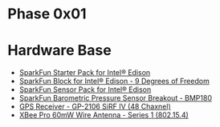 Phase 0x01
==

# Hardware Base
- [SparkFun Starter Pack for Intel® Edison](https://www.sparkfun.com/products/13276)
- [SparkFun Block for Intel® Edison - 9 Degrees of Freedom](https://www.sparkfun.com/products/13033)
- [SparkFun Sensor Pack for Intel® Edison](https://www.sparkfun.com/products/13094)
- [SparkFun Barometric Pressure Sensor Breakout - BMP180](https://www.sparkfun.com/products/11824)
- [GPS Receiver - GP-2106 SiRF IV (48 Chaxnel)](https://www.sparkfun.com/products/10890)
- [XBee Pro 60mW Wire Antenna - Series 1 (802.15.4)](https://www.sparkfun.com/products/8742)

